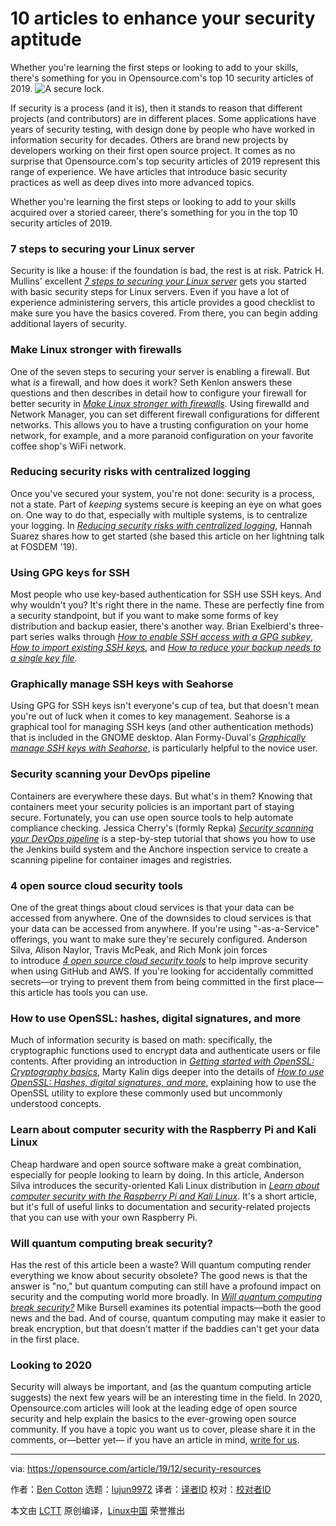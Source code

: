[#]: collector: (lujun9972)
[#]: translator: (nacyro)
[#]: reviewer: ( )
[#]: publisher: ( )
[#]: url: ( )
[#]: subject: (10 articles to enhance your security aptitude)
[#]: via: (https://opensource.com/article/19/12/security-resources)
[#]: author: (Ben Cotton https://opensource.com/users/bcotton)

10 articles to enhance your security aptitude
======
Whether you're learning the first steps or looking to add to your
skills, there's something for you in Opensource.com's top 10 security
articles of 2019.
![A secure lock.][1]

If security is a process (and it is), then it stands to reason that different projects (and contributors) are in different places. Some applications have years of security testing, with design done by people who have worked in information security for decades. Others are brand new projects by developers working on their first open source project. It comes as no surprise that Opensource.com's top security articles of 2019 represent this range of experience. We have articles that introduce basic security practices as well as deep dives into more advanced topics.

Whether you're learning the first steps or looking to add to your skills acquired over a storied career, there's something for you in the top 10 security articles of 2019.

### 7 steps to securing your Linux server

Security is like a house: if the foundation is bad, the rest is at risk. Patrick H. Mullins' excellent _[7 steps to securing your Linux server][2]_ gets you started with basic security steps for Linux servers. Even if you have a lot of experience administering servers, this article provides a good checklist to make sure you have the basics covered. From there, you can begin adding additional layers of security.

### Make Linux stronger with firewalls

One of the seven steps to securing your server is enabling a firewall. But what _is_ a firewall, and how does it work? Seth Kenlon answers these questions and then describes in detail how to configure your firewall for better security in _[Make Linux stronger with firewalls][3]_. Using firewalld and Network Manager, you can set different firewall configurations for different networks. This allows you to have a trusting configuration on your home network, for example, and a more paranoid configuration on your favorite coffee shop's WiFi network.

### Reducing security risks with centralized logging

Once you've secured your system, you're not done: security is a process, not a state. Part of _keeping_ systems secure is keeping an eye on what goes on. One way to do that, especially with multiple systems, is to centralize your logging. In _[Reducing security risks with centralized logging][4]_, Hannah Suarez shares how to get started (she based this article on her lightning talk at FOSDEM '19).

### Using GPG keys for SSH

Most people who use key-based authentication for SSH use SSH keys. And why wouldn't you? It's right there in the name. These are perfectly fine from a security standpoint, but if you want to make some forms of key distribution and backup easier, there's another way. Brian Exelbierd's three-part series walks through _[How to enable SSH access with a GPG subkey][5]_, _[How to import existing SSH keys][6]_, and _[How to reduce your backup needs to a single key file][7]_.

### Graphically manage SSH keys with Seahorse

Using GPG for SSH keys isn't everyone's cup of tea, but that doesn't mean you're out of luck when it comes to key management. Seahorse is a graphical tool for managing SSH keys (and other authentication methods) that is included in the GNOME desktop. Alan Formy-Duval's [_Graphically manage SSH keys with Seahorse_][8], is particularly helpful to the novice user.

### Security scanning your DevOps pipeline

Containers are everywhere these days. But what's in them? Knowing that containers meet your security policies is an important part of staying secure. Fortunately, you can use open source tools to help automate compliance checking. Jessica Cherry's (formly Repka) [_Security scanning your DevOps pipeline_][9] is a step-by-step tutorial that shows you how to use the Jenkins build system and the Anchore inspection service to create a scanning pipeline for container images and registries.

### 4 open source cloud security tools

One of the great things about cloud services is that your data can be accessed from anywhere. One of the downsides to cloud services is that your data can be accessed from anywhere. If you're using "-as-a-Service" offerings, you want to make sure they're securely configured. Anderson Silva, Alison Naylor, Travis McPeak, and Rich Monk join forces to introduce [_4 open source cloud security tools_][10] to help improve security when using GitHub and AWS. If you're looking for accidentally committed secrets—or trying to prevent them from being committed in the first place—this article has tools you can use.

### How to use OpenSSL: hashes, digital signatures, and more

Much of information security is based on math: specifically, the cryptographic functions used to encrypt data and authenticate users or file contents. After providing an introduction in [_Getting started with OpenSSL: Cryptography basics_][11], Marty Kalin digs deeper into the details of _[How to use OpenSSL: Hashes, digital signatures, and more][12]_, explaining how to use the OpenSSL utility to explore these commonly used but uncommonly understood concepts.

### Learn about computer security with the Raspberry Pi and Kali Linux

Cheap hardware and open source software make a great combination, especially for people looking to learn by doing. In this article, Anderson Silva introduces the security-oriented Kali Linux distribution in _[Learn about computer security with the Raspberry Pi and Kali Linux][13]_. It's a short article, but it's full of useful links to documentation and security-related projects that you can use with your own Raspberry Pi.

### Will quantum computing break security?

Has the rest of this article been a waste? Will quantum computing render everything we know about security obsolete? The good news is that the answer is "no," but quantum computing can still have a profound impact on security and the computing world more broadly. In _[Will quantum computing break security?][14]_ Mike Bursell examines its potential impacts—both the good news and the bad. And of course, quantum computing may make it easier to break encryption, but that doesn't matter if the baddies can't get your data in the first place.

### Looking to 2020

Security will always be important, and (as the quantum computing article suggests) the next few years will be an interesting time in the field. In 2020, Opensource.com articles will look at the leading edge of open source security and help explain the basics to the ever-growing open source community. If you have a topic you want us to cover, please share it in the comments, or—better yet— if you have an article in mind, [write for us][15].

--------------------------------------------------------------------------------

via: https://opensource.com/article/19/12/security-resources

作者：[Ben Cotton][a]
选题：[lujun9972][b]
译者：[译者ID](https://github.com/译者ID)
校对：[校对者ID](https://github.com/校对者ID)

本文由 [LCTT](https://github.com/LCTT/TranslateProject) 原创编译，[Linux中国](https://linux.cn/) 荣誉推出

[a]: https://opensource.com/users/bcotton
[b]: https://github.com/lujun9972
[1]: https://opensource.com/sites/default/files/styles/image-full-size/public/lead-images/rh_003601_05_mech_osyearbook2016_security_cc.png?itok=3V07Lpko (A secure lock.)
[2]: https://opensource.com/article/19/10/linux-server-security
[3]: https://opensource.com/article/19/7/make-linux-stronger-firewalls
[4]: https://opensource.com/article/19/2/reducing-security-risks-centralized-logging
[5]: https://opensource.com/article/19/4/gpg-subkeys-ssh
[6]: https://opensource.com/article/19/4/gpg-subkeys-ssh-multiples
[7]: https://opensource.com/article/19/4/gpg-subkeys-ssh-manage
[8]: https://opensource.com/article/19/4/ssh-keys-seahorse
[9]: https://opensource.com/article/19/7/security-scanning-your-devops-pipeline
[10]: https://opensource.com/article/19/9/open-source-cloud-security
[11]: https://opensource.com/article/19/6/cryptography-basics-openssl-part-1
[12]: https://opensource.com/article/19/6/cryptography-basics-openssl-part-2
[13]: https://opensource.com/article/19/3/computer-security-raspberry-pi
[14]: https://opensource.com/article/19/1/will-quantum-computing-break-security
[15]: https://opensource.com/how-submit-article
